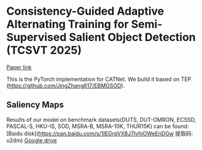# Consistency-Guided Adaptive Alternating Training for Semi-Supervised Salient Object Detection (TCSVT 2025)

[Paper link](https://ieeexplore.ieee.org/document/10876394)


This is the PyTorch implementation for CATNet. We build it based on TEP (https://github.com/JingZhang617/EBMGSOD).


## Saliency Maps
Results of our model on benchmark datasets(DUTS, DUT-OMRON, ECSSD, PASCAL-S, HKU-IS, SOD, MSRA-B, MSRA-10K, THUR15K) can be found:
[Baidu disk](https://pan.baidu.com/s/1IEGrpVX8J7lvhjOWeEnDGw 提取码: u2dm)
[Google drive](https://drive.google.com/drive/folders/1vjrYfkD6nj0fDIq7c2wwbtHh1hOZg7_c?usp=drive_link)
